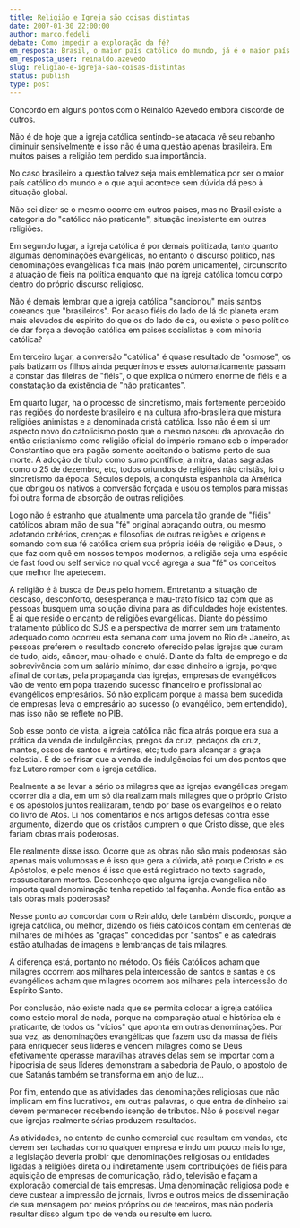 ```yaml
---
title: Religião e Igreja são coisas distintas
date: 2007-01-30 22:00:00
author: marco.fedeli
debate: Como impedir a exploração da fé?
em_resposta: Brasil, o maior país católico do mundo, já é o maior país pentecostal. De quem é a culpa?
em_resposta_user: reinaldo.azevedo
slug: religiao-e-igreja-sao-coisas-distintas
status: publish 
type: post
---
```


Concordo em alguns pontos com o Reinaldo Azevedo embora discorde de outros.  

  

Não é de hoje que a igreja católica sentindo-se atacada vê seu rebanho diminuir sensivelmente e isso não é uma questão apenas brasileira. Em muitos paises a religião tem perdido sua importância.  

  

No caso brasileiro a questão talvez seja mais emblemática por ser o maior país católico do mundo e o que aqui acontece sem dúvida dá peso à situação global.  

  

Não sei dizer se o mesmo ocorre em outros países, mas no Brasil existe a categoria do "católico não praticante", situação inexistente em outras religiões.  

  

Em segundo lugar, a igreja católica é por demais politizada, tanto quanto algumas denominações evangélicas, no entanto o discurso político, nas denominações evangélicas fica mais (não porém unicamente), circunscrito a atuação de fieis na política enquanto que na igreja católica tomou corpo dentro do próprio discurso religioso.  

  

Não é demais lembrar que a igreja católica "sancionou" mais santos coreanos que "brasileiros". Por acaso fiéis do lado de lá do planeta eram mais elevados de espírito do que os do lado de cá, ou existe o peso político de dar força a devoção católica em paises socialistas e com minoria católica?  

  

Em terceiro lugar, a conversão "católica" é quase resultado de "osmose", os pais batizam os filhos ainda pequeninos e esses automaticamente passam a constar das fileiras de "fiéis", o que explica o número enorme de fiéis e a constatação da existência de "não praticantes".  

  

Em quarto lugar, ha o processo de sincretismo, mais fortemente percebido nas regiões do nordeste brasileiro e na cultura afro-brasileira que mistura religiões animistas e a denominada cristã católica. Isso não é em si um aspecto novo do catolicismo posto que o mesmo nasceu da aprovação do então cristianismo como religião oficial do império romano sob o imperador Constantino que era pagão somente aceitando o batismo perto de sua morte. A adoção de título como sumo pontífice, a mitra, datas sagradas como o 25 de dezembro, etc, todos oriundos de religiões não cristãs, foi o sincretismo da época. Séculos depois, a conquista espanhola da América que obrigou os nativos a conversão forçada e usou os templos para missas foi outra forma de absorção de outras religiões.  

  

Logo não é estranho que atualmente uma parcela tão grande de "fiéis" católicos abram mão de sua "fé" original abraçando outra, ou mesmo adotando critérios, crenças e filosofias de outras religões e origens e somando com sua fé católica criem sua própria idéia de religião e Deus, o que faz com quê em nossos tempos modernos, a religião seja uma espécie de fast food ou self service no qual você agrega a sua "fé" os conceitos que melhor lhe apetecem.   

  

A religião é à busca de Deus pelo homem. Entretanto a situação de descaso, desconforto, desesperança e mau-trato físico faz com que as pessoas busquem uma solução divina para as dificuldades hoje existentes. É ai que reside o encanto de religiões evangélicas. Diante do péssimo tratamento público do SUS e a perspectiva de morrer sem um tratamento adequado como ocorreu esta semana com uma jovem no Rio de Janeiro, as pessoas preferem o resultado concreto oferecido pelas igrejas que curam de tudo, aids, câncer, mau-olhado e chulé. Diante da falta de emprego e da sobrevivência com um salário mínimo, dar esse dinheiro a igreja, porque afinal de contas, pela propaganda das igrejas, empresas de evangélicos vão de vento em popa trazendo sucesso financeiro e profissional ao evangélicos empresários. Só não explicam porque a massa bem sucedida de empresas leva o empresário ao sucesso (o evangélico, bem entendido), mas isso não se reflete no PIB.  

  

Sob esse ponto de vista, a igreja católica não fica atrás porque era sua a prática da venda de indulgências, pregos da cruz, pedaços da cruz, mantos, ossos de santos e mártires, etc; tudo para alcançar a graça celestial. É de se frisar que a venda de indulgências foi um dos pontos que fez Lutero romper com a igreja católica.  

  

Realmente a se levar a sério os milagres que as igrejas evangélicas pregam ocorrer dia a dia, em um só dia realizam mais milagres que o próprio Cristo e os apóstolos juntos realizaram, tendo por base os evangelhos e o relato do livro de Atos. Li nos comentários e nos artigos defesas contra esse argumento, dizendo que os cristãos cumprem o que Cristo disse, que eles fariam obras mais poderosas.  

  

Ele realmente disse isso. Ocorre que as obras não são mais poderosas são apenas mais volumosas e é isso que gera a dúvida, até porque Cristo e os Apóstolos, e pelo menos é isso que está registrado no texto sagrado, ressuscitaram mortos. Desconheço que alguma igreja evangélica não importa qual denominação tenha repetido tal façanha. Aonde fica então as tais obras mais poderosas?   

  

Nesse ponto ao concordar com o Reinaldo, dele também discordo, porque a igreja católica, ou melhor, dizendo os fiéis católicos contam em centenas de milhares de milhões as "graças" concedidas por "santos" e as catedrais estão atulhadas de imagens e lembranças de tais milagres.   

  

A diferença está, portanto no método. Os fiéis Católicos acham que milagres ocorrem aos milhares pela intercessão de santos e santas e os evangélicos acham que milagres ocorrem aos milhares pela intercessão do Espírito Santo.  

Por conclusão, não existe nada que se permita colocar a igreja católica como esteio moral de nada, porque na comparação atual e histórica ela é praticante, de todos os "vícios" que aponta em outras denominações. Por sua vez, as denominações evangélicas que fazem uso da massa de fiéis para enriquecer seus líderes e vendem milagres como se Deus efetivamente operasse maravilhas através delas sem se importar com a hipocrisia de seus líderes demonstram a sabedoria de Paulo, o apostolo de que Satanás também se transforma em anjo de luz...  

  

Por fim, entendo que as atividades das denominações religiosas que não implicam em fins lucrativos, em outras palavras, o que entra de dinheiro sai devem permanecer recebendo isenção de tributos. Não é possível negar que igrejas realmente sérias produzem resultados.  

  

As atividades, no entanto de cunho comercial que resultam em vendas, etc devem ser tachadas como qualquer empresa e indo um pouco mais longe, a legislação deveria proibir que denominações religiosas ou entidades ligadas a religiões direta ou indiretamente usem contribuições de fiéis para aquisição de empresas de comunicação, rádio, televisão e façam a exploração comercial de tais empresas. Uma denominação religiosa pode e deve custear a impressão de jornais, livros e outros meios de disseminação de sua mensagem por meios próprios ou de terceiros, mas não poderia resultar disso algum tipo de venda ou resulte em lucro.  

  

  

  

  

  

